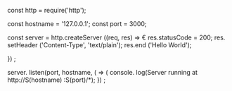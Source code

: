 const http = require('http');

const hostname = '127.0.0.1';
const port = 3000;

const server = http.createServer  ((req, res) => €
res.statusCode = 200;
res. setHeader ('Content-Type', 'text/plain');
res.end ('Hello World');

}) ;

server. listen(port, hostname, ( => ( console. log(Server running at http://S(hostname) :S(port)/*);
}) ;
